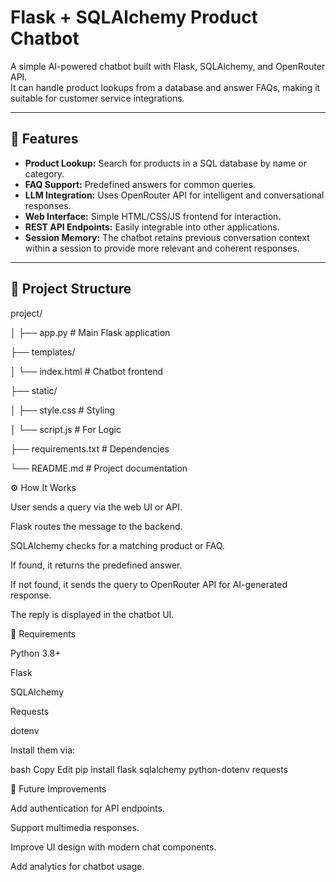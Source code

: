 # Flask + SQLAlchemy Product Chatbot

A simple AI-powered chatbot built with Flask, SQLAlchemy, and OpenRouter API.  
It can handle product lookups from a database and answer FAQs, making it suitable for customer service integrations.

---

## 🚀 Features
- **Product Lookup:** Search for products in a SQL database by name or category.  
- **FAQ Support:** Predefined answers for common queries.  
- **LLM Integration:** Uses OpenRouter API for intelligent and conversational responses.  
- **Web Interface:** Simple HTML/CSS/JS frontend for interaction.  
- **REST API Endpoints:** Easily integrable into other applications.
- **Session Memory:** The chatbot retains previous conversation context within a session to provide more relevant and coherent responses.

---

## 📂 Project Structure
project/

│
├── app.py # Main Flask application


├── templates/

│ └── index.html # Chatbot frontend


├── static/

│ ├── style.css # Styling

│ └── script.js # For Logic


├── requirements.txt # Dependencies


└── README.md # Project documentation



⚙️ How It Works
 
User sends a query via the web UI or API.

Flask routes the message to the backend.

SQLAlchemy checks for a matching product or FAQ.

If found, it returns the predefined answer.

If not found, it sends the query to OpenRouter API for AI-generated response.

The reply is displayed in the chatbot UI.



📜 Requirements

Python 3.8+

Flask

SQLAlchemy

Requests

dotenv

Install them via:

bash
Copy
Edit
pip install flask sqlalchemy python-dotenv requests



📌 Future Improvements

Add authentication for API endpoints.

Support multimedia responses.

Improve UI design with modern chat components.

Add analytics for chatbot usage.
